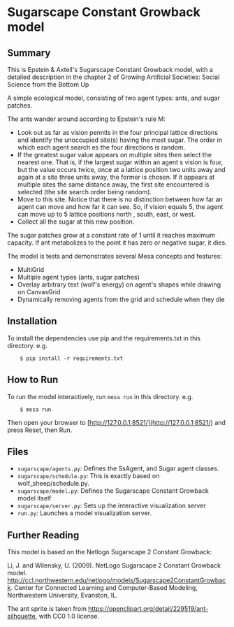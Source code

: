 # Sugarscape Constant Growback model

## Summary

This is Epstein & Axtell's Sugarscape Constant Growback model, with a detailed
description in the chapter 2 of Growing Artificial Societies: Social Science from the Bottom Up

A simple ecological model, consisting of two agent types: ants, and sugar
patches.

The ants wander around according to Epstein's rule M:
- Look out as far as vision pennits in the four principal lattice directions and identify the unoccupied site(s) having the most sugar. The order in which each agent search es the four directions is random.
- If the greatest sugar value appears on multiple sites then select the nearest one. That is, if the largest sugar within an agent s vision is four, but the value occurs twice, once at a lattice position two units away and again at a site three units away, the former is chosen. If it appears at multiple sites the same distance away, the first site encountered is selected (the site search order being random).
- Move to this site. Notice that there is no distinction between how far an agent can move and how far it can see. So, if vision equals 5, the agent can move up to 5 lattice positions north , south, east, or west.
- Collect all the sugar at this new position.

The sugar patches grow at a constant rate of 1 until it reaches maximum capacity. If ant metabolizes to the point it has zero or negative sugar, it dies.


The model is tests and demonstrates several Mesa concepts and features:
 - MultiGrid
 - Multiple agent types (ants, sugar patches)
 - Overlay arbitrary text (wolf's energy) on agent's shapes while drawing on CanvasGrid
 - Dynamically removing agents from the grid and schedule when they die

## Installation

To install the dependencies use pip and the requirements.txt in this directory. e.g.

```
    $ pip install -r requirements.txt
```

## How to Run

To run the model interactively, run ``mesa run`` in this directory. e.g.

```
    $ mesa run
```

Then open your browser to [http://127.0.0.1:8521/](http://127.0.0.1:8521/) and press Reset, then Run.

## Files

* ``sugarscape/agents.py``: Defines the SsAgent, and Sugar agent classes.
* ``sugarscape/schedule.py``: This is exactly based on wolf_sheep/schedule.py.
* ``sugarscape/model.py``: Defines the Sugarscape Constant Growback model itself
* ``sugarscape/server.py``: Sets up the interactive visualization server
* ``run.py``: Launches a model visualization server.

## Further Reading

This model is based on the Netlogo Sugarscape 2 Constant Growback:

Li, J. and Wilensky, U. (2009). NetLogo Sugarscape 2 Constant Growback model.
http://ccl.northwestern.edu/netlogo/models/Sugarscape2ConstantGrowback.
Center for Connected Learning and Computer-Based Modeling,
Northwestern University, Evanston, IL.

The ant sprite is taken from https://openclipart.org/detail/229519/ant-silhouette, with CC0 1.0 license.
